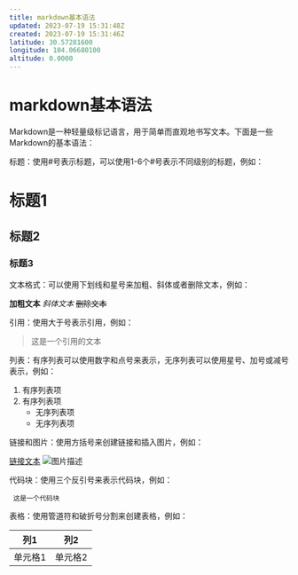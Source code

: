 ```yaml
---
title: markdown基本语法
updated: 2023-07-19 15:31:48Z
created: 2023-07-19 15:31:46Z
latitude: 30.57281600
longitude: 104.06680100
altitude: 0.0000
---
```


# markdown基本语法

Markdown是一种轻量级标记语言，用于简单而直观地书写文本。下面是一些Markdown的基本语法：

标题：使用#号表示标题，可以使用1-6个#号表示不同级别的标题，例如：

# 标题1
## 标题2
### 标题3

文本格式：可以使用下划线和星号来加粗、斜体或者删除文本，例如：

**加粗文本**
*斜体文本*
~~删除文本~~

引用：使用大于号表示引用，例如：

> 这是一个引用的文本

列表：有序列表可以使用数字和点号来表示，无序列表可以使用星号、加号或减号表示，例如：

1. 有序列表项
2. 有序列表项
   * 无序列表项
   * 无序列表项

链接和图片：使用方括号来创建链接和插入图片，例如：

[链接文本](https://www.baidu.com)
![图片描述](图片链接)

代码块：使用三个反引号来表示代码块，例如：

​```
这是一个代码块
​```

表格：使用管道符和破折号分割来创建表格，例如：

|   列1   |   列2   |
| ------ | ------ |
| 单元格1 | 单元格2 |
 